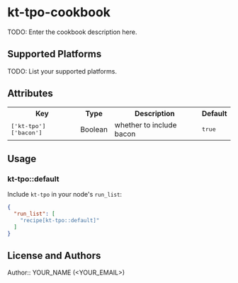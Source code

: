 # kt-tpo-cookbook

TODO: Enter the cookbook description here.

## Supported Platforms

TODO: List your supported platforms.

## Attributes

<table>
  <tr>
    <th>Key</th>
    <th>Type</th>
    <th>Description</th>
    <th>Default</th>
  </tr>
  <tr>
    <td><tt>['kt-tpo']['bacon']</tt></td>
    <td>Boolean</td>
    <td>whether to include bacon</td>
    <td><tt>true</tt></td>
  </tr>
</table>

## Usage

### kt-tpo::default

Include `kt-tpo` in your node's `run_list`:

```json
{
  "run_list": [
    "recipe[kt-tpo::default]"
  ]
}
```

## License and Authors

Author:: YOUR_NAME (<YOUR_EMAIL>)
